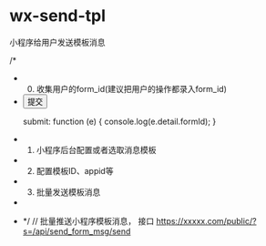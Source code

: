 # wx-send-tpl
小程序给用户发送模板消息

/*
 * 0. 收集用户的form_id(建议把用户的操作都录入form_id)
 *
    <form bindsubmit="submit" report-submit='true' >
        <button form-type="submit" type="default" size="mini">提交</button>
    </form>

    submit: function (e) {
      console.log(e.detail.formId);
    }

 * 1. 小程序后台配置或者选取消息模板
 * 2. 配置模板ID、appid等
 * 3. 批量发送模板消息
 *
 * */
// 批量推送小程序模板消息， 接口 https://xxxxx.com/public/?s=/api/send_form_msg/send

